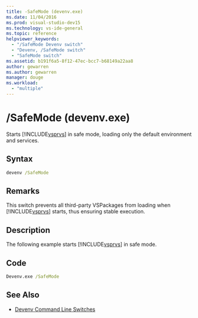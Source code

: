 ```yaml
---
title: -SafeMode (devenv.exe)
ms.date: 11/04/2016
ms.prod: visual-studio-dev15
ms.technology: vs-ide-general
ms.topic: reference
helpviewer_keywords:
  - "/SafeMode Devenv switch"
  - "Devenv, /SafeMode switch"
  - "SafeMode switch"
ms.assetid: b191f6a5-8f12-47ec-bcc7-b68149a22aa8
author: gewarren
ms.author: gewarren
manager: douge
ms.workload:
  - "multiple"
---
```

# /SafeMode (devenv.exe)
Starts [!INCLUDE[vsprvs](../../code-quality/includes/vsprvs_md.md)] in safe mode, loading only the default environment and services.

## Syntax

```cmd
devenv /SafeMode
```

## Remarks
 This switch prevents all third-party VSPackages from loading when [!INCLUDE[vsprvs](../../code-quality/includes/vsprvs_md.md)] starts, thus ensuring stable execution.

## Description
 The following example starts [!INCLUDE[vsprvs](../../code-quality/includes/vsprvs_md.md)] in safe mode.

## Code

```cmd
Devenv.exe /SafeMode
```

## See Also

- [Devenv Command Line Switches](../../ide/reference/devenv-command-line-switches.md)